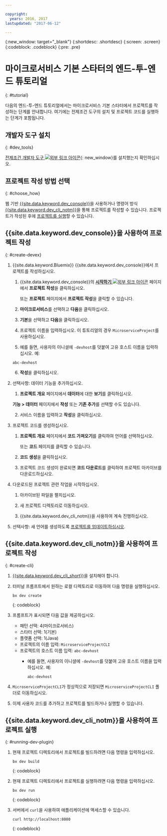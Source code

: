 ```yaml
---

copyright:
  years: 2016, 2017
lastupdated: "2017-06-12"

---
```

{:new_window: target="_blank"}
{:shortdesc: .shortdesc}
{:screen: .screen}
{:codeblock: .codeblock}
{:pre: .pre}

# 마이크로서비스 기본 스타터의 엔드-투-엔드 튜토리얼
{: #tutorial}

다음의 엔드-투-엔드 튜토리얼에서는 마이크로서비스 기본 스타터에서 프로젝트를 작성하는 단계를 안내합니다. 여기에는 전제조건 도구의 설치 및 프로젝트 코드를 실행하는 단계가 포함됩니다. 


## 개발자 도구 설치
{: #dev_tools}

[전제조건 개발자 도구 ![외부 링크 아이콘](../icons/launch-glyph.svg "외부 링크 아이콘")](get_code.html#prereq-dev-tools){: new_window}를 설치했는지 확인하십시오. 


## 프로젝트 작성 방법 선택
{: #choose_how}

웹 기반 [{{site.data.keyword.dev_console}}](#create-devex)을 사용하거나 명령어 방식 [{{site.data.keyword.dev_cli_notm}}](#create-cli)을 통해 프로젝트를 작성할 수 있습니다. 프로젝트가 작성된 후에 [프로젝트를 실행](#running-dev-plugin)할 수 있습니다.


## {{site.data.keyword.dev_console}}을 사용하여 프로젝트 작성
{: #create-devex}

1. {{site.data.keyword.Bluemix}} {{site.data.keyword.dev_console}}에서 프로젝트를 작성하십시오. 

	1. {{site.data.keyword.dev_console}}의 [**시작하기** ![외부 링크 아이콘](../icons/launch-glyph.svg "외부 링크 아이콘")](https://console.ng.bluemix.net/developer/getting-started/) 페이지에서 **프로젝트 작성**을 클릭하십시오. 

		또는 **프로젝트** 페이지에서 **프로젝트 작성**을 클릭할 수 있습니다. 

	2. **마이크로서비스**를 선택하고 **다음**을 클릭하십시오. 

	3. **기본**을 선택하고 **다음**을 클릭하십시오. 

	4. 프로젝트 이름을 입력하십시오. 이 튜토리얼의 경우 `MicroserviceProject`를 사용하십시오.    

	5. 예를 들면, 사용자의 이니셜에 `-devhost`를 덧붙여 고유 호스트 이름을 입력하십시오. 예:
	
	 ```
	 abc-devhost
	 ```
	   
	6. **작성**을 클릭하십시오.

2. 선택사항: 데이터 기능을 추가하십시오. 

	1. **프로젝트 개요** 페이지에서 **데이터**에 대한 **보기**를 클릭하십시오. 

      **기능 > 데이터** 페이지에서 **작성** 또는 **기존 추가**를 선택할 수도 있습니다. 

   2. 서비스 이름을 입력하고 **작성**을 클릭하십시오. 

3. 프로젝트 코드를 생성하십시오. 

	1. **프로젝트 개요** 페이지에서 **코드 가져오기**를 클릭하여 언어를 선택하십시오. 
   
		또는 **코드** 페이지를 클릭할 수 있습니다.
      
	2. **코드 생성**을 클릭하십시오. 
   
	3. 프로젝트 코드 생성이 완료되면 **코드 다운로드**를 클릭하여 프로젝트 아카이브를 다운로드하십시오.

4. 다운로드된 프로젝트 관련 작업을 시작하십시오. 

	1. 아카이브된 파일을 펼치십시오. 
	
	2. 새 프로젝트 디렉토리로 이동하십시오. 
	
	3. {{site.data.keyword.dev_cli_notm}}을 사용하여 계속 진행하십시오. 

5. 선택사항: 새 언어를 생성하도록 [프로젝트를 업데이트하십시오](project_overview_page.html#update_language). 


## {{site.data.keyword.dev_cli_notm}}을 사용하여 프로젝트 작성
{: #create-cli}

1. [{{site.data.keyword.dev_cli_short}}](dev_cli.html)을 설치해야 합니다. 

2. 터미널 프롬프트에서 원하는 로컬 디렉토리로 이동하여 다음 명령을 실행하십시오. 
  
	```
	bx dev create
	```
	{: codeblock}

3. 프롬프트가 표시되면 다음 값을 제공하십시오. 

	* 패턴 선택: 4(마이크로서비스)
	* 스타터 선택: 1(기본)
	* 플랫폼 선택: 1(Java)
	* 프로젝트의 이름 입력: `MicroserviceProjectCLI`
	* 프로젝트의 호스트 이름 입력: `abc-devhost`
	  * 예를 들면, 사용자의 이니셜에 `-devhost`를 덧붙여 고유 호스트 이름을 입력하십시오. 예:
	
	     ```
	     abc-devhost
	     ```

4. `MicroserviceProjectCLI`가 정상적으로 저장되면 `MicroserviceProjectCLI` 폴더로 이동하십시오. 

5. 이제 사용자 코드를 추가하고 프로젝트를 빌드하거나 실행할 수 있습니다. 
 
 
## {{site.data.keyword.dev_cli_notm}}을 사용하여 프로젝트 실행
{: #running-dev-plugin}

1. 현재 프로젝트 디렉토리에서 프로젝트를 빌드하려면 다음 명령을 입력하십시오. 

	```
	bx dev build
	```     
	{: codeblock}

2. 현재 프로젝트 디렉토리에서 프로젝트를 실행하려면 다음 명령을 입력하십시오. 

	```
	bx dev run
	```
	{: codeblock}	

3. 서버에서 `curl`을 사용하여 애플리케이션에 액세스할 수 있습니다. 

	```
	curl http://localhost:8080	
	```
	{: codeblock}
